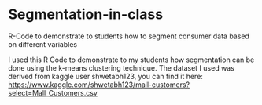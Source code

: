 # Segmentation-in-class
R-Code to demonstrate to students how to segment consumer data based on different variables

I used this R Code to demonstrate to my students how segmentation can be done using the k-means clustering technique. 
The dataset I used was derived from kaggle user shwetabh123, you can find it here: https://www.kaggle.com/shwetabh123/mall-customers?select=Mall_Customers.csv
